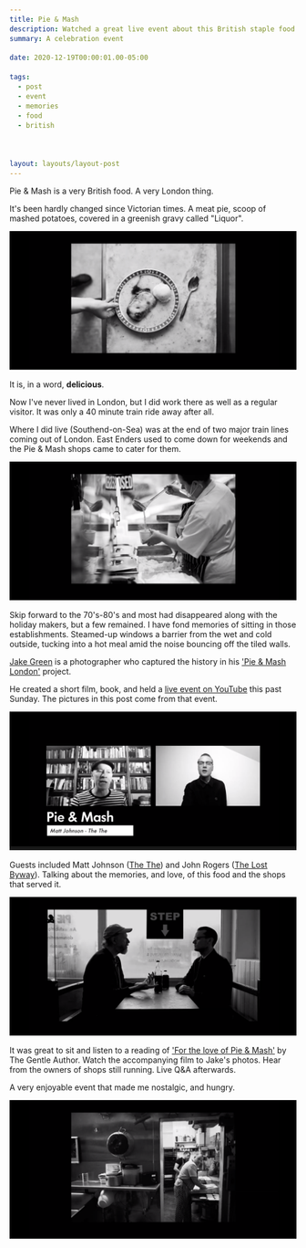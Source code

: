 ```yaml
---
title: Pie & Mash
description: Watched a great live event about this British staple food
summary: A celebration event

date: 2020-12-19T00:00:01.00-05:00

tags:
  - post
  - event
  - memories
  - food
  - british



layout: layouts/layout-post
---
```

Pie & Mash is a very British food. A very London thing.

It's been hardly changed since Victorian times. A meat pie, scoop of mashed potatoes, covered in a greenish gravy called "Liquor".

![a plate of pie and mash](/img/pie-mash-2020-12-13-film-003.png "")

It is, in a word, <strong>delicious</strong>.

Now I've never lived in London, but I did work there as well as a regular visitor. It was only a 40 minute train ride away after all.

Where I did live (Southend-on-Sea) was at the end of two major train lines coming out of London. East Enders used to come down for weekends and the Pie & Mash shops came to cater for them.

![serving up pie and mash](/img/pie-mash-2020-12-13-film-002.png "")

Skip forward to the 70's-80's and most had disappeared along with the holiday makers, but a few remained. I have fond memories of sitting in those establishments. Steamed-up windows a barrier from the wet and cold outside, tucking into a hot meal amid the noise bouncing off the tiled walls.

[Jake Green](https://jake.green "official site") is a photographer who captured the history in his ['Pie & Mash London'](https://jake.green/?project=pie-mash "") project.

He created a short film, book, and held a [live event on YouTube](https://youtu.be/isQ6vQ8QoeU "watch recording") this past Sunday. The pictures in this post come from that event.

![Matt Johnson video call](/img/pie-mash-2020-12-13-matt-johnson.png "")

Guests included Matt Johnson ([The The](https://www.thethe.com "official site")) and John Rogers ([The Lost Byway](http://thelostbyway.com "John's videos and walks around London")).  Talking about the memories, and love, of this food and the shops that served it.

![John Rogers interview](/img/pie-mash-2020-12-13-john-rogers.png "")

It was great to sit and listen to a reading of ['For the love of Pie & Mash'](https://spitalfieldslife.com/2018/12/23/jake-greens-pie-mash-shops/ "") by The Gentle Author. Watch the accompanying film to Jake's photos. Hear from the owners of shops still running. Live Q&amp;A afterwards.

A very enjoyable event that made me nostalgic, and hungry.

![in the kitchen making mash](/img/pie-mash-2020-12-13-film-001.png "")

